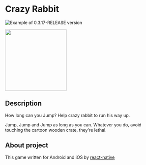 # Crazy Rabbit

![Example of 0.3.17-RELEASE version](https://media.giphy.com/media/QNkZksaaUViyV3x3Bv/giphy.gif)

<img src="/resources/demo-2.gif?raw=true" width="200px">

## Description

How long can you Jump? 
Help crazy rabbit to run his way up.

Jump, Jump and Jump as long as you can. Whatever you do, avoid touching the cartoon wooden crate, they're lethal.

## About project

This game written for Android and iOS by [react-native](https://github.com/facebook/react-native)
